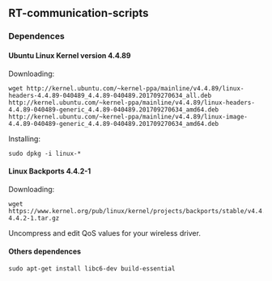 
## RT-communication-scripts


### Dependences

#### Ubuntu Linux Kernel version 4.4.89

Downloading:

	wget http://kernel.ubuntu.com/~kernel-ppa/mainline/v4.4.89/linux-headers-4.4.89-040489_4.4.89-040489.201709270634_all.deb http://kernel.ubuntu.com/~kernel-ppa/mainline/v4.4.89/linux-headers-4.4.89-040489-generic_4.4.89-040489.201709270634_amd64.deb http://kernel.ubuntu.com/~kernel-ppa/mainline/v4.4.89/linux-image-4.4.89-040489-generic_4.4.89-040489.201709270634_amd64.deb

Installing:

	sudo dpkg -i linux-*

#### Linux Backports 4.4.2-1

Downloading:

	wget https://www.kernel.org/pub/linux/kernel/projects/backports/stable/v4.4.2/backports-4.4.2-1.tar.gz

Uncompress and edit QoS values for your wireless driver.

#### Others dependences

	sudo apt-get install libc6-dev build-essential


